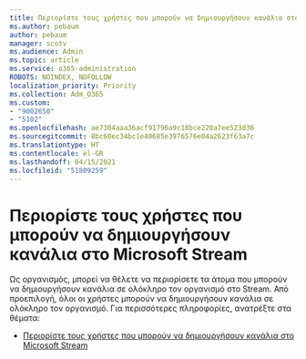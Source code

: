 ```yaml
---
title: Περιορίστε τους χρήστες που μπορούν να δημιουργήσουν κανάλια στο Microsoft Stream
ms.author: pebaum
author: pebaum
manager: scotv
ms.audience: Admin
ms.topic: article
ms.service: o365-administration
ROBOTS: NOINDEX, NOFOLLOW
localization_priority: Priority
ms.collection: Adm_O365
ms.custom:
- "9002650"
- "5102"
ms.openlocfilehash: ae7304aaa36acf91796a9c18bce220a7ee523d36
ms.sourcegitcommit: 8bc60ec34bc1e40685e3976576e04a2623f63a7c
ms.translationtype: HT
ms.contentlocale: el-GR
ms.lasthandoff: 04/15/2021
ms.locfileid: "51809259"
---
```

# <a name="restrict-who-can-create-channels-in-microsoft-stream"></a>Περιορίστε τους χρήστες που μπορούν να δημιουργήσουν κανάλια στο Microsoft Stream

Ως οργανισμός, μπορεί να θέλετε να περιορίσετε τα άτομα που μπορούν να δημιουργήσουν κανάλια σε ολόκληρο τον οργανισμό στο Stream. Από προεπιλογή, όλοι οι χρήστες μπορούν να δημιουργήσουν κανάλια σε ολόκληρο τον οργανισμό. Για περισσότερες πληροφορίες, ανατρέξτε στα θέματα:

- [Περιορίστε τους χρήστες που μπορούν να δημιουργήσουν κανάλια στο Microsoft Stream](https://docs.microsoft.com/stream/restrict-companywide-channels)
